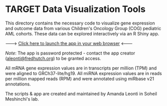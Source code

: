# TARGET Data Visualization Tools

This directory contains the necessary code to visualize gene expression and outcome data from various Children's Oncology Group (COG) pediatric AML cohorts. These data can be explored interactively via an R Shiny app. 

---> [Click here to launch the app in your web browser](https://meshinchi-data-viz.fredhutch.org/) <---

*Note*: The app is password protected - contact the app creator (aleonti@fredhutch.org) to be granted access.

All mRNA gene expression values are in transcripts per million (TPM) and were aligned to GRCh37-lite/hg19. All miRNA expression values are in reads per million mapped reads (RPM) and were annotated using miRbase v21 annotations.

The scripts & app are created and maintained by Amanda Leonti in Soheil Meshinchi's lab. 

